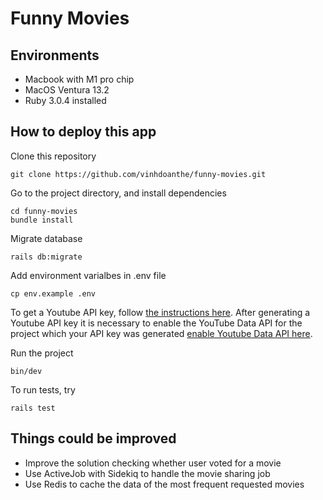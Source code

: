 # Funny Movies

## Environments
* Macbook with M1 pro chip
* MacOS Ventura 13.2
* Ruby 3.0.4 installed

## How to deploy this app
Clone this repository
```
git clone https://github.com/vinhdoanthe/funny-movies.git
```

Go to the project directory, and install dependencies
```
cd funny-movies
bundle install
```

Migrate database
```
rails db:migrate
```

Add environment varialbes in .env file
```
cp env.example .env
```
To get a Youtube API key, follow [the instructions here](https://developers.google.com/youtube/registering_an_application). After generating a Youtube API key it is necessary to enable the YouTube Data API for the project which your API key was generated [enable Youtube Data API here](https://console.developers.google.com/apis/library/youtube.googleapis.com).

Run the project
```
bin/dev
```

To run tests, try
```
rails test
```

## Things could be improved
- Improve the solution checking whether user voted for a movie 
- Use ActiveJob with Sidekiq to handle the movie sharing job 
- Use Redis to cache the data of the most frequent requested movies
